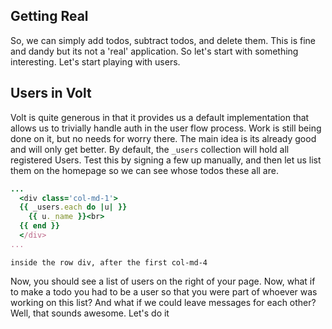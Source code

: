 ## Getting Real

So, we can simply add todos, subtract todos, and delete them. This is fine and dandy but its not a
'real' application. So let's start with something interesting. Let's start playing with users.

## Users in Volt
Volt is quite generous in that it provides us a default implementation that allows us to trivially
handle auth in the user flow process. Work is still being done on it, but no needs for worry there.
The main idea is its already good and will only get better. By default, the `_users` collection
will hold all registered Users. Test this by signing a few up manually, and then let us list them
on the homepage so we can see whose todos these all are.

```RUBY
...
  <div class='col-md-1'>
  {{ _users.each do |u| }}
    {{ u._name }}<br>
  {{ end }}
  </div>
...
```
`inside the row div, after the first col-md-4`

Now, you should see a list of users on the right of your page. Now, what if to make a todo you
had to be a user so that you were part of whoever was working on this list? And what if we 
could leave messages for each other? Well, that sounds awesome. Let's do it
